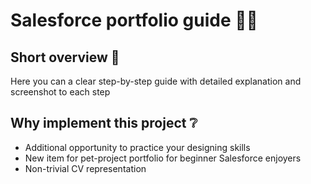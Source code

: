# Salesforce portfolio guide 👨‍💻

## Short overview 📜
Here you can a clear step-by-step guide with detailed explanation and screenshot to each step

## Why implement this project ❔
- Additional opportunity to practice your designing skills
- New item for pet-project portfolio for beginner Salesforce enjoyers
- Non-trivial CV representation
